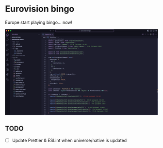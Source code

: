 # Eurovision bingo

Europe start playing bingo... now!

![Screenshot of project](https://raw.githubusercontent.com/slvstr-dev/eurovision-bingo/master/screenshot.png)

## TODO

- [ ] Update Prettier & ESLint when universe/native is updated
